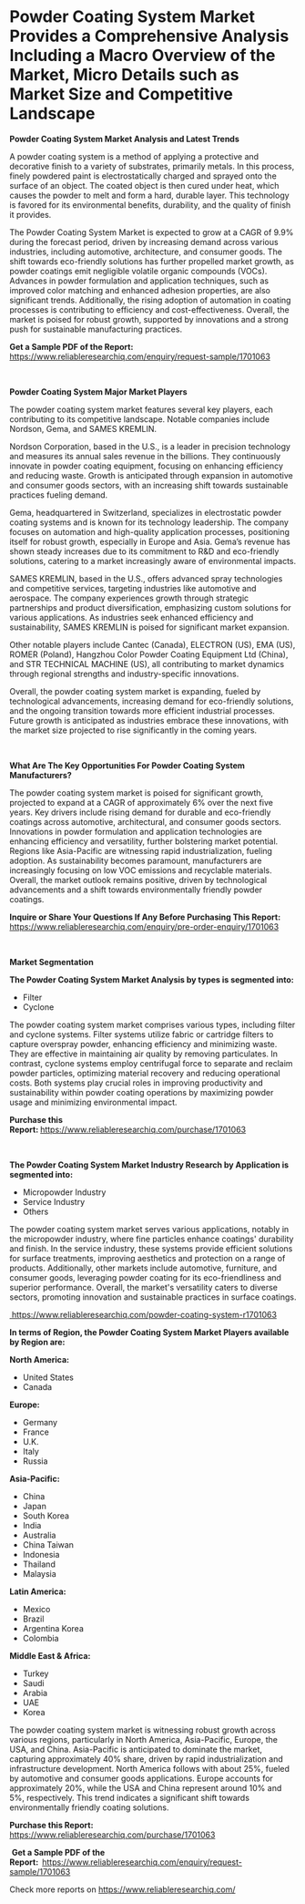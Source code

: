 <p><h1>Powder Coating System Market Provides a Comprehensive Analysis Including a Macro Overview of the Market, Micro Details such as Market Size and Competitive Landscape</h1></p><p><strong>Powder Coating System Market Analysis and Latest Trends</strong></p>
<p><p>A powder coating system is a method of applying a protective and decorative finish to a variety of substrates, primarily metals. In this process, finely powdered paint is electrostatically charged and sprayed onto the surface of an object. The coated object is then cured under heat, which causes the powder to melt and form a hard, durable layer. This technology is favored for its environmental benefits, durability, and the quality of finish it provides.</p><p>The Powder Coating System Market is expected to grow at a CAGR of 9.9% during the forecast period, driven by increasing demand across various industries, including automotive, architecture, and consumer goods. The shift towards eco-friendly solutions has further propelled market growth, as powder coatings emit negligible volatile organic compounds (VOCs). Advances in powder formulation and application techniques, such as improved color matching and enhanced adhesion properties, are also significant trends. Additionally, the rising adoption of automation in coating processes is contributing to efficiency and cost-effectiveness. Overall, the market is poised for robust growth, supported by innovations and a strong push for sustainable manufacturing practices.</p></p>
<p><strong>Get a Sample PDF of the Report:&nbsp;</strong> <a href="https://www.reliableresearchiq.com/enquiry/request-sample/1701063?utm_campaign=2821&utm_medium=2&utm_source=Github&utm_content=ia&utm_term=27032025&utm_id=powder-coating-system">https://www.reliableresearchiq.com/enquiry/request-sample/1701063</a></p>
<p>&nbsp;</p>
<p><strong>Powder Coating System Major Market Players</strong></p>
<p><p>The powder coating system market features several key players, each contributing to its competitive landscape. Notable companies include Nordson, Gema, and SAMES KREMLIN.</p><p>Nordson Corporation, based in the U.S., is a leader in precision technology and measures its annual sales revenue in the billions. They continuously innovate in powder coating equipment, focusing on enhancing efficiency and reducing waste. Growth is anticipated through expansion in automotive and consumer goods sectors, with an increasing shift towards sustainable practices fueling demand.</p><p>Gema, headquartered in Switzerland, specializes in electrostatic powder coating systems and is known for its technology leadership. The company focuses on automation and high-quality application processes, positioning itself for robust growth, especially in Europe and Asia. Gema’s revenue has shown steady increases due to its commitment to R&D and eco-friendly solutions, catering to a market increasingly aware of environmental impacts.</p><p>SAMES KREMLIN, based in the U.S., offers advanced spray technologies and competitive services, targeting industries like automotive and aerospace. The company experiences growth through strategic partnerships and product diversification, emphasizing custom solutions for various applications. As industries seek enhanced efficiency and sustainability, SAMES KREMLIN is poised for significant market expansion.</p><p>Other notable players include Cantec (Canada), ELECTRON (US), EMA (US), ROMER (Poland), Hangzhou Color Powder Coating Equipment Ltd (China), and STR TECHNICAL MACHINE (US), all contributing to market dynamics through regional strengths and industry-specific innovations.</p><p>Overall, the powder coating system market is expanding, fueled by technological advancements, increasing demand for eco-friendly solutions, and the ongoing transition towards more efficient industrial processes. Future growth is anticipated as industries embrace these innovations, with the market size projected to rise significantly in the coming years.</p></p>
<p>&nbsp;</p>
<p><strong>What Are The Key Opportunities For Powder Coating System Manufacturers?</strong></p>
<p><p>The powder coating system market is poised for significant growth, projected to expand at a CAGR of approximately 6% over the next five years. Key drivers include rising demand for durable and eco-friendly coatings across automotive, architectural, and consumer goods sectors. Innovations in powder formulation and application technologies are enhancing efficiency and versatility, further bolstering market potential. Regions like Asia-Pacific are witnessing rapid industrialization, fueling adoption. As sustainability becomes paramount, manufacturers are increasingly focusing on low VOC emissions and recyclable materials. Overall, the market outlook remains positive, driven by technological advancements and a shift towards environmentally friendly powder coatings.</p></p>
<p><strong>Inquire or Share Your Questions If Any Before Purchasing This Report:</strong> <a href="https://www.reliableresearchiq.com/enquiry/pre-order-enquiry/1701063?utm_campaign=2821&utm_medium=2&utm_source=Github&utm_content=ia&utm_term=27032025&utm_id=powder-coating-system">https://www.reliableresearchiq.com/enquiry/pre-order-enquiry/1701063</a></p>
<p>&nbsp;</p>
<p><strong>Market Segmentation</strong></p>
<p><strong>The Powder Coating System Market Analysis by types is segmented into:</strong></p>
<p><ul><li>Filter</li><li>Cyclone</li></ul></p>
<p><p>The powder coating system market comprises various types, including filter and cyclone systems. Filter systems utilize fabric or cartridge filters to capture overspray powder, enhancing efficiency and minimizing waste. They are effective in maintaining air quality by removing particulates. In contrast, cyclone systems employ centrifugal force to separate and reclaim powder particles, optimizing material recovery and reducing operational costs. Both systems play crucial roles in improving productivity and sustainability within powder coating operations by maximizing powder usage and minimizing environmental impact.</p></p>
<p><strong>Purchase this Report:&nbsp;</strong><a href="https://www.reliableresearchiq.com/purchase/1701063?utm_campaign=2821&utm_medium=2&utm_source=Github&utm_content=ia&utm_term=27032025&utm_id=powder-coating-system">https://www.reliableresearchiq.com/purchase/1701063</a></p>
<p>&nbsp;</p>
<p><strong>The Powder Coating System Market Industry Research by Application is segmented into:</strong></p>
<p><ul><li>Micropowder Industry</li><li>Service Industry</li><li>Others</li></ul></p>
<p><p>The powder coating system market serves various applications, notably in the micropowder industry, where fine particles enhance coatings' durability and finish. In the service industry, these systems provide efficient solutions for surface treatments, improving aesthetics and protection on a range of products. Additionally, other markets include automotive, furniture, and consumer goods, leveraging powder coating for its eco-friendliness and superior performance. Overall, the market's versatility caters to diverse sectors, promoting innovation and sustainable practices in surface coatings.</p></p>
<p><a href="https://www.reliableresearchiq.com/powder-coating-system-r1701063?utm_campaign=2821&utm_medium=2&utm_source=Github&utm_content=ia&utm_term=27032025&utm_id=powder-coating-system">&nbsp;https://www.reliableresearchiq.com/powder-coating-system-r1701063</a></p>
<p><strong>In terms of Region, the Powder Coating System Market Players available by Region are:</strong></p>
<p>
    <p> <strong> North America: </strong>
        <ul>
            <li>United States</li>
            <li>Canada</li>
        </ul>
        </p> 
    <p> <strong> Europe: </strong>
        <ul>
            <li>Germany</li>
            <li>France</li>
            <li>U.K.</li>
            <li>Italy</li>
            <li>Russia</li>
        </ul>
        </p> 
    <p> <strong> Asia-Pacific: </strong>
        <ul>
            <li>China</li>
            <li>Japan</li>
            <li>South Korea</li>
            <li>India</li>
            <li>Australia</li>
            <li>China Taiwan</li>
            <li>Indonesia</li>
            <li>Thailand</li>
            <li>Malaysia</li>
        </ul>
        </p> 
    <p> <strong> Latin America: </strong>
        <ul>
            <li>Mexico</li>
            <li>Brazil</li>
            <li>Argentina Korea</li>
            <li>Colombia</li>
        </ul>
        </p> 
    <p> <strong> Middle East & Africa: </strong>
        <ul>
            <li>Turkey</li>
            <li>Saudi</li>
            <li>Arabia</li>
            <li>UAE</li>
            <li>Korea</li>
        </ul>
    </p>
    </p>
<p><p>The powder coating system market is witnessing robust growth across various regions, particularly in North America, Asia-Pacific, Europe, the USA, and China. Asia-Pacific is anticipated to dominate the market, capturing approximately 40% share, driven by rapid industrialization and infrastructure development. North America follows with about 25%, fueled by automotive and consumer goods applications. Europe accounts for approximately 20%, while the USA and China represent around 10% and 5%, respectively. This trend indicates a significant shift towards environmentally friendly coating solutions.</p></p>
<p><strong>Purchase this Report: </strong><a href="https://www.reliableresearchiq.com/purchase/1701063?utm_campaign=2821&utm_medium=2&utm_source=Github&utm_content=ia&utm_term=27032025&utm_id=powder-coating-system">https://www.reliableresearchiq.com/purchase/1701063</a></p>
<p>&nbsp;<strong>Get a Sample PDF of the Report:&nbsp;&nbsp;</strong><a href="https://www.reliableresearchiq.com/enquiry/request-sample/1701063?utm_campaign=2821&utm_medium=2&utm_source=Github&utm_content=ia&utm_term=27032025&utm_id=powder-coating-system">https://www.reliableresearchiq.com/enquiry/request-sample/1701063</a></p>
<p><strong></strong></p>
<p>Check more reports on <a href="https://www.reliableresearchiq.com/?utm_campaign=2821&utm_medium=2&utm_source=Github&utm_content=ia&utm_term=27032025&utm_id=powder-coating-system">https://www.reliableresearchiq.com/</a></p>